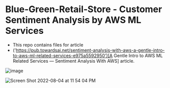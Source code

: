 # Blue-Green-Retail-Store - Customer Sentiment Analysis by AWS ML Services

- This repo contains files for  article
-  ('https://pub.towardsai.net/sentiment-analysis-with-aws-a-gentle-intro-to-aws-ml-related-services-e975a5592950')[A Gentle Intro to AWS ML Related Services — Sentiment Analysis With AWS] article.

![image](https://user-images.githubusercontent.com/51021282/182952442-e0336a7d-8dac-4070-851e-3d3e57a0e176.png)


![Screen Shot 2022-08-04 at 11 54 04 PM](https://user-images.githubusercontent.com/51021282/182952499-e9761de8-c3ff-4092-a046-14cb11ec8788.png)

